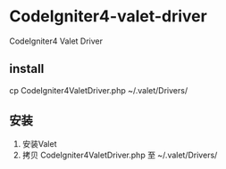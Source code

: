 # CodeIgniter4-valet-driver
CodeIgniter4 Valet Driver
## install 
cp CodeIgniter4ValetDriver.php ~/.valet/Drivers/

## 安装
1. 安装Valet
2. 拷贝 CodeIgniter4ValetDriver.php 至 ~/.valet/Drivers/
